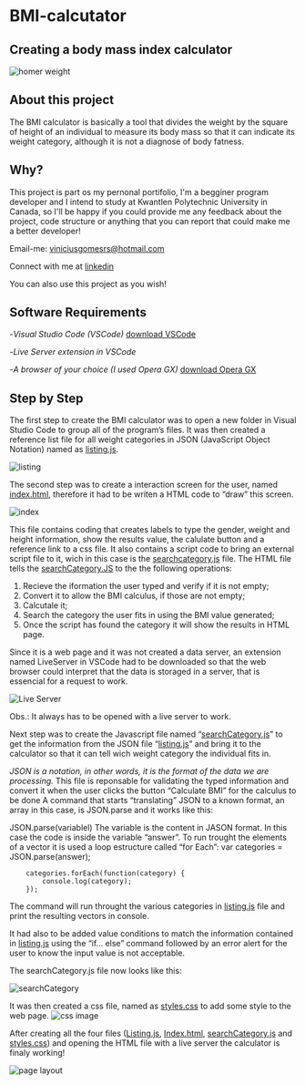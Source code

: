 # BMI-calcutator
## Creating a body mass index calculator

![homer weight](https://github.com/SuzanoVini/BMI-calcutator/blob/main/homer%20weight.gif)

## About this project

The BMI calculator is basically a tool that divides the weight by the square of height of an individual to measure its body mass so that it can indicate its weight category, although it is not a diagnose of body fatness.

## Why?

This project is part os my pernonal portifolio, I'm a begginer program developer and I intend to study at Kwantlen Polytechnic University in Canada, so I'll be happy if you could provide me any feedback about the project, code structure or anything that you can report that could make me a better developer!

Email-me: viniciusgomesrs@hotmail.com

Connect with me at [linkedin](https://br.linkedin.com/in/vinicius-suzano-6828941a2/en?trk=people-guest_people_search-card&original_referer=)

You can also use this project as you wish!

## Software Requirements
-*Visual Studio Code (VSCode)* [download VSCode](https://code.visualstudio.com/download)

-*Live Server extension in VSCode*

-*A browser of your choice (I used Opera GX)* [download Opera GX](https://www.opera.com/gx?utm_id=EAIaIQobChMIvuXAreL5-wIV2hTUAR0tmgZVEAAYASAAEgJ2KfD_BwE&utm_medium=pa&utm_source=google&utm_campaign=OGX_BR_Search_PT_T1_Brand_V2&gclid=EAIaIQobChMIvuXAreL5-wIV2hTUAR0tmgZVEAAYASAAEgJ2KfD_BwE)

## Step by Step
The first step to create the BMI calculator was to open a new folder in Visual Studio Code to group all of the program’s files. It was then created a reference list file for all weight categories in JSON (JavaScript Object Notation) named as [listing.js](https://github.com/SuzanoVini/BMI-calcutator/blob/main/listing.js).

![listing](https://github.com/SuzanoVini/BMI-calcutator/blob/main/lt%20img.png)

The second step was to create a interaction screen for the user, named [index.html](https://github.com/SuzanoVini/BMI-calcutator/blob/main/index.html), therefore it had to be writen a HTML code to “draw” this screen.

![index](https://github.com/SuzanoVini/BMI-calcutator/blob/main/indx%20img.png)

This file contains coding that creates labels to type the gender, weight and height information, show the results value, the calulate button and a reference link to a css file. It also contains a script code to bring an external script file to it, wich in this case is the [searchcategory.js](https://github.com/SuzanoVini/BMI-calcutator/blob/main/searchCategory.js) file. 
The HTML file tells the [searchCategory.JS](https://github.com/SuzanoVini/BMI-calcutator/blob/main/searchCategory.js) to the the following operations:
1.	Recieve the iformation the user typed and verify if it is not empty;
2.	Convert it to allow the BMI calculus, if those are not empty;
3.	Calcutale it;
4.	Search the category the user fits in using the BMI value generated;
5.	Once the script has found the category it will show the results in HTML page.  
 
Since it is a web page and it was not created a data server, an extension named LiveServer in VSCode had to be downloaded so that the web browser could interpret that the data is storaged in a server, that is essencial for a request to work.

![Live Server](https://github.com/SuzanoVini/BMI-calcutator/blob/main/live%20server%20install.png)

Obs.: It always has to be opened with a live server to work.

Next step was to create the Javascript file named “[searchCategory.js](https://github.com/SuzanoVini/BMI-calcutator/blob/main/searchCategory.js)” to get the information from the JSON file “[listing.js](https://github.com/SuzanoVini/BMI-calcutator/blob/main/listing.js)” and bring it to the calculator so that it can tell wich weight category the individual fits in.

*JSON is a notation, in other words, it is the format of the data we are processing.*
This file is reponsable for validating the typed information and convert it when the user clicks the button “Calculate BMI” for the calculus to be done
 A command that starts “translating” JSON to a known format, an array in this case, is JSON.parse and it works like this:

JSON.parse(variablel)
The variable is the content in JASON format. In this case the code is inside the variable “answer”.
To run trought the elements of a vector it is used a loop estructure called “for Each”:
var categories = JSON.parse(answer);

        categories.forEach(function(category) {
            console.log(category);
        });
The command will run throught the various categories in [listing.js](https://github.com/SuzanoVini/BMI-calcutator/blob/main/listing.js) file and print the resulting vectors in console.

It had also to be added value conditions to match the information contained in [listing.js](https://github.com/SuzanoVini/BMI-calcutator/blob/main/listing.js) using the “if... else” command followed by an error alert for the user to know the input value is not acceptable.

The searchCategory.js file now looks like this:

![searchCategory](https://github.com/SuzanoVini/BMI-calcutator/blob/main/SC%20img.png)

It was then created a css file, named as [styles.css](https://github.com/SuzanoVini/BMI-calcutator/blob/main/styles.css) to add some style to the web page.
![css image](https://github.com/SuzanoVini/BMI-calcutator/blob/main/css%20img.png)

After creating all the four files ([Listing.js](https://github.com/SuzanoVini/BMI-calcutator/blob/main/listing.js), [Index.html](https://github.com/SuzanoVini/BMI-calcutator/blob/main/index.html), [searchCategory.js](https://github.com/SuzanoVini/BMI-calcutator/blob/main/searchCategory.js) and [styles.css](https://github.com/SuzanoVini/BMI-calcutator/blob/main/styles.css)) and opening the HTML file with a live server the calculator is finaly working!

![page layout](https://github.com/SuzanoVini/BMI-calcutator/blob/main/page-layout.png)
